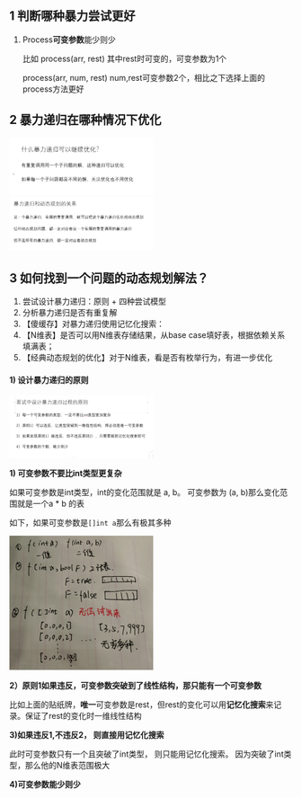 ## 1 判断哪种暴力尝试更好

1. Process**可变参数**能少则少

   比如 process(arr, rest) 其中rest时可变的，可变参数为1个

   process(arr, num, rest) num,rest可变参数2个，相比之下选择上面的process方法更好



## 2 暴力递归在哪种情况下优化



<img src="../pic/Untitled.assets/image-20220805223518990.png" alt="image-20220805223518990" style="zoom: 25%;" />



<img src="../pic/Untitled.assets/image-20220805223549776.png" alt="image-20220805223549776" style="zoom: 25%;" />





## **3 如何找到一个问题的动态规划解法？**

1. 尝试设计暴力递归：原则 + 四种尝试模型
2. 分析暴力递归是否有重复解
3. 【傻缓存】对暴力递归使用记忆化搜索：
4. 【N维表】是否可以用N维表存储结果，从base case填好表，根据依赖关系填满表；
5. 【经典动态规划的优化】对于N维表，看是否有枚举行为，有进一步优化

#### 1) 设计暴力递归的原则

<img src="pic/2%E5%8A%A8%E6%80%81%E8%A7%84%E5%88%92%E7%9A%84%E5%8E%9F%E5%88%99%E6%80%BB%E7%BB%93.assets/image-20220805223730743.png" alt="image-20220805223730743" style="zoom:25%;" />

**1) 可变参数不要比int类型更复杂**

如果可变参数是int类型，int的变化范围就是 a, b。 可变参数为 (a, b)那么变化范围就是一个a * b 的表

如下，如果可变参数是`[]int a`那么有极其多种

<img src="../pic/Untitled.assets/image-20220805224441139.png" alt="image-20220805224441139" style="zoom: 25%;" />

**2）原则1如果违反，可变参数突破到了线性结构，那只能有一个可变参数**

比如上面的贴纸牌，**唯一**可变参数是rest，但rest的变化可以用**记忆化搜索**来记录。保证了rest的变化时一维线性结构



**3)如果违反1,不违反2， 则直接用记忆化搜索**

此时可变参数只有一个且突破了int类型， 则只能用记忆化搜索。 因为突破了int类型，那么他的N维表范围极大



**4)可变参数能少则少**


